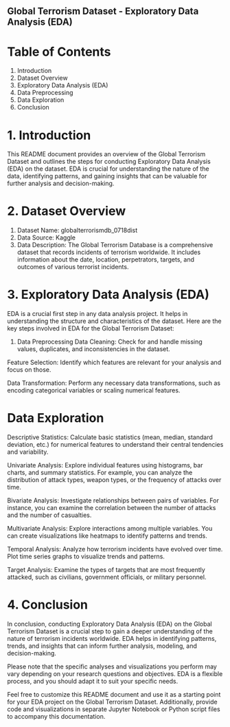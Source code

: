 ## Global Terrorism Dataset - Exploratory Data Analysis (EDA)

# Table of Contents
1. Introduction
2. Dataset Overview
  1. Exploratory Data Analysis (EDA)
  2. Data Preprocessing
  3. Data Exploration
4. Conclusion

# 1. Introduction
This README document provides an overview of the Global Terrorism Dataset and outlines the steps for conducting Exploratory Data Analysis (EDA) on the dataset. EDA is crucial for understanding the nature of the data, identifying patterns, and gaining insights that can be valuable for further analysis and decision-making.

# 2. Dataset Overview
1. Dataset Name: globalterrorismdb_0718dist
2. Data Source: Kaggle
3. Data Description: The Global Terrorism Database is a comprehensive dataset that records incidents of terrorism worldwide. It includes information about the date, location, perpetrators, targets, and outcomes of various terrorist incidents.

# 3. Exploratory Data Analysis (EDA)
EDA is a crucial first step in any data analysis project. It helps in understanding the structure and characteristics of the dataset. Here are the key steps involved in EDA for the Global Terrorism Dataset:

1. Data Preprocessing
Data Cleaning: Check for and handle missing values, duplicates, and inconsistencies in the dataset.

Feature Selection: Identify which features are relevant for your analysis and focus on those.

Data Transformation: Perform any necessary data transformations, such as encoding categorical variables or scaling numerical features.

# Data Exploration

Descriptive Statistics: Calculate basic statistics (mean, median, standard deviation, etc.) for numerical features to understand their central tendencies and variability.

Univariate Analysis: Explore individual features using histograms, bar charts, and summary statistics. For example, you can analyze the distribution of attack types, weapon types, or the frequency of attacks over time.

Bivariate Analysis: Investigate relationships between pairs of variables. For instance, you can examine the correlation between the number of attacks and the number of casualties.

Multivariate Analysis: Explore interactions among multiple variables. You can create visualizations like heatmaps to identify patterns and trends.

Temporal Analysis: Analyze how terrorism incidents have evolved over time. Plot time series graphs to visualize trends and patterns.

Target Analysis: Examine the types of targets that are most frequently attacked, such as civilians, government officials, or military personnel.

# 4. Conclusion
In conclusion, conducting Exploratory Data Analysis (EDA) on the Global Terrorism Dataset is a crucial step to gain a deeper understanding of the nature of terrorism incidents worldwide. EDA helps in identifying patterns, trends, and insights that can inform further analysis, modeling, and decision-making.

Please note that the specific analyses and visualizations you perform may vary depending on your research questions and objectives. EDA is a flexible process, and you should adapt it to suit your specific needs.

Feel free to customize this README document and use it as a starting point for your EDA project on the Global Terrorism Dataset. Additionally, provide code and visualizations in separate Jupyter Notebook or Python script files to accompany this documentation.
